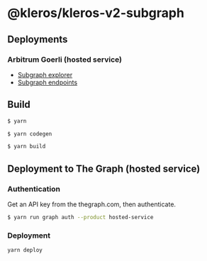 # @kleros/kleros-v2-subgraph

## Deployments

### Arbitrum Goerli (hosted service)

- [Subgraph explorer](https://thegraph.com/explorer/subgraph/kleros/kleros-v2-core-arbitrum-goerli)
- [Subgraph endpoints](https://api.thegraph.com/subgraphs/name/kleros/kleros-v2-core-arbitrum-goerli)

## Build

```bash
$ yarn

$ yarn codegen

$ yarn build
```

## Deployment to The Graph (hosted service)

### Authentication

Get an API key from the thegraph.com, then authenticate.

```bash
$ yarn run graph auth --product hosted-service
```

### Deployment

```bash
yarn deploy
```
